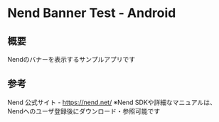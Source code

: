 # Nend Banner Test - Android

## 概要
Nendのバナーを表示するサンプルアプリです

## 参考
Nend 公式サイト - https://nend.net/
※Nend SDKや詳細なマニュアルは、Nendへのユーザ登録後にダウンロード・参照可能です

